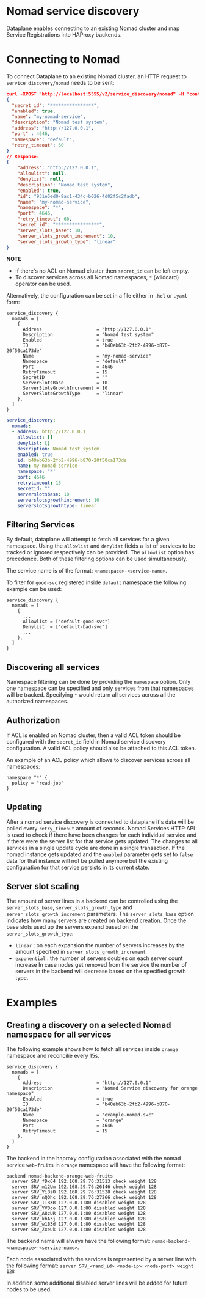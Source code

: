 # Nomad service discovery

Dataplane enables connecting to an existing Nomad cluster and map Service Registrations into HAProxy backends.

# Connecting to Nomad

To connect Dataplane to an existing Nomad cluster, an HTTP request to `service_discovery/nomad` needs to be sent:

```json
curl -XPOST "http://localhost:5555/v2/service_discovery/nomad" -H 'content-type: application/json' -d @/path/to/payload.json
{
  "secret_id": "****************",
  "enabled": true,
  "name": "my-nomad-service",
  "description": "Nomad test system",
  "address": "http://127.0.0.1",
  "port" : 4646,
  "namespace": "default",
  "retry_timeout": 60
}
// Response:
{
    "address": "http://127.0.0.1",
    "allowlist": null,
    "denylist": null,
    "description": "Nomad test system",
    "enabled": true,
    "id": "931e5ed0-9ac1-434c-b026-4d02f5c2fadb",
    "name": "my-nomad-service",
    "namespace": "*",
    "port": 4646,
    "retry_timeout": 60,
    "secret_id": "****************",
    "server_slots_base": 10,
    "server_slots_growth_increment": 10,
    "server_slots_growth_type": "linear"
}
```

**NOTE**

- If there's no ACL on Nomad cluster then `secret_id` can be left empty.
- To discover services across all Nomad namespaces, `*` (wildcard) operator can be used.

Alternatively, the configuration can be set in a file either in `.hcl` or `.yaml` form:

```hcl
service_discovery {
  nomads = [
    {
      Address                    = "http://127.0.0.1"
      Description                = "Nomad test system"
      Enabled                    = true
      ID                         = "b40eb63b-2fb2-4996-b870-20f50ca173de"
      Name                       = "my-nomad-service"
      Namespace                  = "default"
      Port                       = 4646
      RetryTimeout               = 15
      SecretID                   = ""
      ServerSlotsBase            = 10
      ServerSlotsGrowthIncrement = 10
      ServerSlotsGrowthType      = "linear"
    },
  ]
}
```

```yaml
service_discovery:
  nomads:
  - address: http://127.0.0.1
    allowlist: []
    denylist: []
    description: Nomad test system
    enabled: true
    id: b40eb63b-2fb2-4996-b870-20f50ca173de
    name: my-nomad-service
    namespace: '*'
    port: 4646
    retrytimeout: 15
    secretid: ""
    serverslotsbase: 10
    serverslotsgrowthincrement: 10
    serverslotsgrowthtype: linear
```

## Filtering Services

By default, dataplane will attempt to fetch all services for a given namespace. Using the `allowlist` and `denylist` fields a list of services to be tracked or ignored respectively can be provided. The `allowlist` option has precedence. Both of these filtering options can be used simultaneously.

The service name is of the format: `<namespace>-<service-name>`.

To filter for `good-svc` registered inside `default` namespace the following example can be used:

```hcl
service_discovery {
  nomads = [
    {
      ...
      Allowlist = ["default-good-svc"]
      Denylist  = ["default-bad-svc"]
      ...
    },
  ]
}
```

## Discovering all services

Namespace filtering can be done by providing the `namespace` option. Only one namespace can be specified and only services from that 
namespaces will be tracked. Specifying `*` would return all services across all the authorized namespaces.

## Authorization

If ACL is enabled on Nomad cluster, then a valid ACL token should be configured with the `secret_id` field in Nomad service discovery configuration. A valid ACL policy should also be attached to this ACL token.

An example of an ACL policy which allows to discover services across all namespaces:

```hcl
namespace "*" {
  policy = "read-job"
}
```

## Updating

After a nomad service discovery is connected to dataplane it's data will be polled every `retry_timeout` amount of seconds. Nomad Services HTTP API 
is used to check if there have been changes for each individual service and if there were the server list for that
service gets updated. The changes to all services in a single update cycle are done in a single transaction. If the nomad instance 
gets updated and the `enabled` parameter gets set to `false` data for that instance will not be pulled anymore but the existing configuration
for that service persists in its current state.

## Server slot scaling

The amount of server lines in a backend can be controlled using the `server_slots_base`, `server_slots_growth_type` and `server_slots_growth_increment` parameters. The `server_slots_base` option indicates how many servers are created on backend creation. Once the base slots used up the servers
expand based on the `server_slots_growth_type`: 
- `linear` : on each expansion the number of servers increases by the amount specified in `server_slots_growth_increment`
- `exponential` : the number of servers doubles on each server count increase
In case nodes get removed from the service the number of servers in the backend will decrease based on the specified growth type.

# Examples

## Creating a discovery on a selected Nomad namespace for all services

The following example shows how to fetch all services inside `orange` namespace and reconcilie every 15s.

```hcl
service_discovery {
  nomads = [
    {
      Address                    = "http://127.0.0.1"
      Description                = "Nomad Service discovery for orange namespace"
      Enabled                    = true
      ID                         = "b40eb63b-2fb2-4996-b870-20f50ca173de"
      Name                       = "example-nomad-svc"
      Namespace                  = "orange"
      Port                       = 4646
      RetryTimeout               = 15
    },
  ]
}
```

The backend in the haproxy configuration associated with the nomad service `web-fruits` in `orange` namespace will have the following format:

```
backend nomad-backend-orange-web-fruits
  server SRV_fDxC4 192.168.29.76:31513 check weight 128
  server SRV_m12Um 192.168.29.76:26146 check weight 128
  server SRV_Yi8sO 192.168.29.76:31528 check weight 128
  server SRV_nQOhc 192.168.29.76:27266 check weight 128
  server SRV_II8XR 127.0.0.1:80 disabled weight 128
  server SRV_YV0co 127.0.0.1:80 disabled weight 128
  server SRV_A8zUR 127.0.0.1:80 disabled weight 128
  server SRV_khA3j 127.0.0.1:80 disabled weight 128
  server SRV_w1B3d 127.0.0.1:80 disabled weight 128
  server SRV_ZxeUk 127.0.0.1:80 disabled weight 128
```

The backend name will always have the following format: `nomad-backend-<namespace>-<service-name>`.

Each node associated with the services is represented by a server line with the following format: `server SRV_<rand_id> <node-ip>:<node-port> weight 128`

In addition some additional disabled server lines will be added for future nodes to be used.
